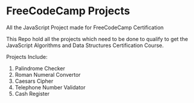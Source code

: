 # FreeCodeCamp Projects
All the JavaScript Project made for FreeCodeCamp Certification

This Repo hold all the projects which need to be done to qualify to get the JavaScript Algorithms and Data Structures Certification Course.

Projects Include:
  1. Palindrome Checker
  2. Roman Numeral Convertor
  3. Caesars Cipher
  4. Telephone Number Validator 
  5. Cash Register
